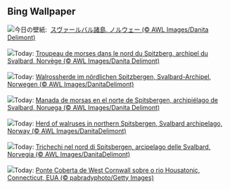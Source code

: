 ## Bing Wallpaper
![](https://www.bing.com/th?id=OHR.WalrusNorway_JA-JP3040663299_UHD.jpg&w=1000)今日の壁紙: &nbsp;[スヴァールバル諸島, ノルウェー (© AWL Images/Danita Delimont)](https://www.bing.com/th?id=OHR.WalrusNorway_JA-JP3040663299_UHD.jpg)
<br><br/>
![](https://www.bing.com/th?id=OHR.WalrusNorway_FR-FR7720633586_UHD.jpg&w=1000)Today: [Troupeau de morses dans le nord du Spitzberg, archipel du Svalbard, Norvège (© AWL Images/Danita Delimont)](https://www.bing.com/th?id=OHR.WalrusNorway_FR-FR7720633586_UHD.jpg)
<br><br/>
![](https://www.bing.com/th?id=OHR.WalrusNorway_DE-DE5538217072_UHD.jpg&w=1000)Today: [Walrossherde im nördlichen Spitzbergen, Svalbard-Archipel, Norwegen (© AWL Images/DanitaDelimont)](https://www.bing.com/th?id=OHR.WalrusNorway_DE-DE5538217072_UHD.jpg)
<br><br/>
![](https://www.bing.com/th?id=OHR.WalrusNorway_ES-ES8405668641_UHD.jpg&w=1000)Today: [Manada de morsas en el norte de Spitsbergen, archipiélago de Svalbard, Noruega (© AWL Images/Danita Delimont)](https://www.bing.com/th?id=OHR.WalrusNorway_ES-ES8405668641_UHD.jpg)
<br><br/>
![](https://www.bing.com/th?id=OHR.WalrusNorway_EN-GB0459877191_UHD.jpg&w=1000)Today: [Herd of walruses in northern Spitsbergen, Svalbard archipelago, Norway (© AWL Images/DanitaDelimont)](https://www.bing.com/th?id=OHR.WalrusNorway_EN-GB0459877191_UHD.jpg)
<br><br/>
![](https://www.bing.com/th?id=OHR.WalrusNorway_IT-IT2593695501_UHD.jpg&w=1000)Today: [Trichechi nel nord di Spitsbergen, arcipelago delle Svalbard, Norvegia (© AWL Images/DanitaDelimont)](https://www.bing.com/th?id=OHR.WalrusNorway_IT-IT2593695501_UHD.jpg)
<br><br/>
![](https://www.bing.com/th?id=OHR.ConnecticutBridge_PT-BR4352188943_UHD.jpg&w=1000)Today: [Ponte Coberta de West Cornwall sobre o rio Housatonic, Connecticut, EUA (© pabradyphoto/Getty Images)](https://www.bing.com/th?id=OHR.ConnecticutBridge_PT-BR4352188943_UHD.jpg)
<br><br/>
